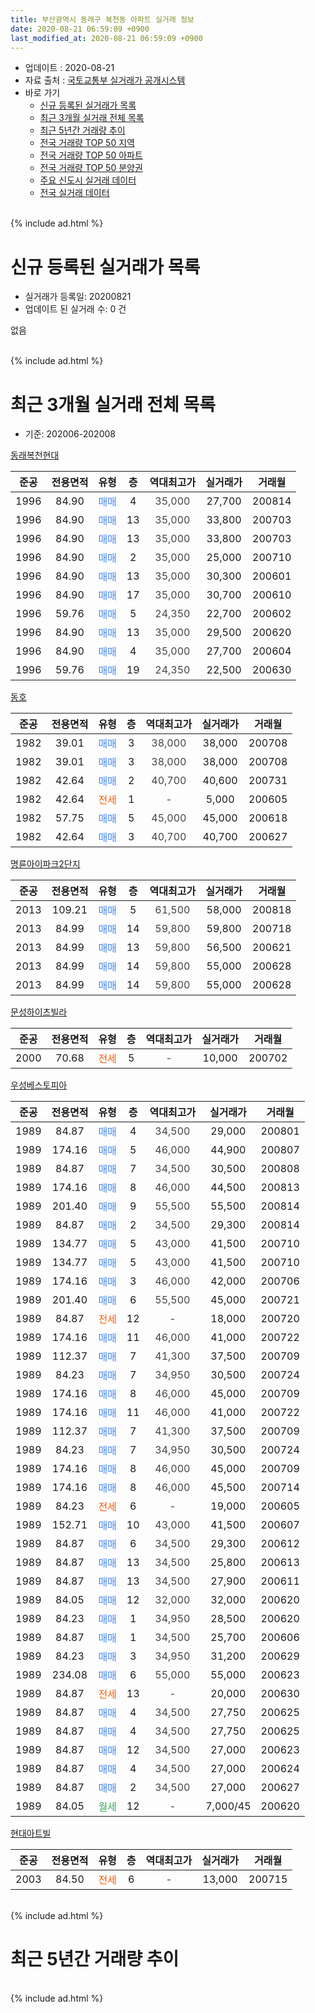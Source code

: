 ```yaml
---
title: 부산광역시 동래구 복천동 아파트 실거래 정보
date: 2020-08-21 06:59:09 +0900
last_modified_at: 2020-08-21 06:59:09 +0900
---
```


* 업데이트 : 2020-08-21
* 자료 출처 : [국토교통부 실거래가 공개시스템](http://rt.molit.go.kr)
* 바로 가기
    * [신규 등록된 실거래가 목록](#신규-등록된-실거래가-목록)
    * [최근 3개월 실거래 전체 목록](#최근-3개월-실거래-전체-목록)
    * [최근 5년간 거래량 추이](#최근-5년간-거래량-추이)
    * [전국 거래량 TOP 50 지역](https://inasie.github.io/apt-trade-info/최근-3개월-전국에서-가장-거래가-많이-발생한-지역)
    * [전국 거래량 TOP 50 아파트](https://inasie.github.io/apt-trade-info/최근-3개월-전국에서-가장-거래가-많이-발생한-아파트)
    * [전국 거래량 TOP 50 분양권](https://inasie.github.io/apt-trade-info/최근-3개월-전국에서-가장-거래가-많이-발생한-분양권)
    * [주요 신도시 실거래 데이터](https://inasie.github.io/apt-trade-info/주요-신도시)
    * [전국 실거래 데이터](https://inasie.github.io/apt-trade-info/전국)
<br>
{% include ad.html %}
<br>

# 신규 등록된 실거래가 목록
* 실거래가 등록일: 20200821
* 업데이트 된 실거래 수: 0 건

없음

<br>
{% include ad.html %}
<br>

# 최근 3개월 실거래 전체 목록
* 기준: 202006-202008


[동래복천현대](https://search.naver.com/search.naver?query=%EB%B6%80%EC%82%B0%EA%B4%91%EC%97%AD%EC%8B%9C+%EB%8F%99%EB%9E%98%EA%B5%AC+%EB%B3%B5%EC%B2%9C%EB%8F%99+%EB%8F%99%EB%9E%98%EB%B3%B5%EC%B2%9C%ED%98%84%EB%8C%80)

|준공|전용면적|유형|층|역대최고가|실거래가|거래월|
|:---:|:---:|:---:|:---:|:---:|:---:|:---:|
|1996|84.90|<span style="color:#4285f3">매매</span>|4|<span style="color:#444444">35,000</span>|27,700|200814|
|1996|84.90|<span style="color:#4285f3">매매</span>|13|<span style="color:#444444">35,000</span>|33,800|200703|
|1996|84.90|<span style="color:#4285f3">매매</span>|13|<span style="color:#444444">35,000</span>|33,800|200703|
|1996|84.90|<span style="color:#4285f3">매매</span>|2|<span style="color:#444444">35,000</span>|25,000|200710|
|1996|84.90|<span style="color:#4285f3">매매</span>|13|<span style="color:#444444">35,000</span>|30,300|200601|
|1996|84.90|<span style="color:#4285f3">매매</span>|17|<span style="color:#444444">35,000</span>|30,700|200610|
|1996|59.76|<span style="color:#4285f3">매매</span>|5|<span style="color:#444444">24,350</span>|22,700|200602|
|1996|84.90|<span style="color:#4285f3">매매</span>|13|<span style="color:#444444">35,000</span>|29,500|200620|
|1996|84.90|<span style="color:#4285f3">매매</span>|4|<span style="color:#444444">35,000</span>|27,700|200604|
|1996|59.76|<span style="color:#4285f3">매매</span>|19|<span style="color:#444444">24,350</span>|22,500|200630|

[동호](https://search.naver.com/search.naver?query=%EB%B6%80%EC%82%B0%EA%B4%91%EC%97%AD%EC%8B%9C+%EB%8F%99%EB%9E%98%EA%B5%AC+%EB%B3%B5%EC%B2%9C%EB%8F%99+%EB%8F%99%ED%98%B8)

|준공|전용면적|유형|층|역대최고가|실거래가|거래월|
|:---:|:---:|:---:|:---:|:---:|:---:|:---:|
|1982|39.01|<span style="color:#4285f3">매매</span>|3|<span style="color:#444444">38,000</span>|38,000|200708|
|1982|39.01|<span style="color:#4285f3">매매</span>|3|<span style="color:#444444">38,000</span>|38,000|200708|
|1982|42.64|<span style="color:#4285f3">매매</span>|2|<span style="color:#444444">40,700</span>|40,600|200731|
|1982|42.64|<span style="color:#ff5a00">전세</span>|1|<span style="color:#444444">-</span>|5,000|200605|
|1982|57.75|<span style="color:#4285f3">매매</span>|5|<span style="color:#444444">45,000</span>|45,000|200618|
|1982|42.64|<span style="color:#4285f3">매매</span>|3|<span style="color:#444444">40,700</span>|40,700|200627|

[명륜아이파크2단지](https://search.naver.com/search.naver?query=%EB%B6%80%EC%82%B0%EA%B4%91%EC%97%AD%EC%8B%9C+%EB%8F%99%EB%9E%98%EA%B5%AC+%EB%B3%B5%EC%B2%9C%EB%8F%99+%EB%AA%85%EB%A5%9C%EC%95%84%EC%9D%B4%ED%8C%8C%ED%81%AC2%EB%8B%A8%EC%A7%80)

|준공|전용면적|유형|층|역대최고가|실거래가|거래월|
|:---:|:---:|:---:|:---:|:---:|:---:|:---:|
|2013|109.21|<span style="color:#4285f3">매매</span>|5|<span style="color:#444444">61,500</span>|58,000|200818|
|2013|84.99|<span style="color:#4285f3">매매</span>|14|<span style="color:#444444">59,800</span>|59,800|200718|
|2013|84.99|<span style="color:#4285f3">매매</span>|13|<span style="color:#444444">59,800</span>|56,500|200621|
|2013|84.99|<span style="color:#4285f3">매매</span>|14|<span style="color:#444444">59,800</span>|55,000|200628|
|2013|84.99|<span style="color:#4285f3">매매</span>|14|<span style="color:#444444">59,800</span>|55,000|200628|

[문성하이츠빌라](https://search.naver.com/search.naver?query=%EB%B6%80%EC%82%B0%EA%B4%91%EC%97%AD%EC%8B%9C+%EB%8F%99%EB%9E%98%EA%B5%AC+%EB%B3%B5%EC%B2%9C%EB%8F%99+%EB%AC%B8%EC%84%B1%ED%95%98%EC%9D%B4%EC%B8%A0%EB%B9%8C%EB%9D%BC)

|준공|전용면적|유형|층|역대최고가|실거래가|거래월|
|:---:|:---:|:---:|:---:|:---:|:---:|:---:|
|2000|70.68|<span style="color:#ff5a00">전세</span>|5|<span style="color:#444444">-</span>|10,000|200702|

[우성베스토피아](https://search.naver.com/search.naver?query=%EB%B6%80%EC%82%B0%EA%B4%91%EC%97%AD%EC%8B%9C+%EB%8F%99%EB%9E%98%EA%B5%AC+%EB%B3%B5%EC%B2%9C%EB%8F%99+%EC%9A%B0%EC%84%B1%EB%B2%A0%EC%8A%A4%ED%86%A0%ED%94%BC%EC%95%84)

|준공|전용면적|유형|층|역대최고가|실거래가|거래월|
|:---:|:---:|:---:|:---:|:---:|:---:|:---:|
|1989|84.87|<span style="color:#4285f3">매매</span>|4|<span style="color:#444444">34,500</span>|29,000|200801|
|1989|174.16|<span style="color:#4285f3">매매</span>|5|<span style="color:#444444">46,000</span>|44,900|200807|
|1989|84.87|<span style="color:#4285f3">매매</span>|7|<span style="color:#444444">34,500</span>|30,500|200808|
|1989|174.16|<span style="color:#4285f3">매매</span>|8|<span style="color:#444444">46,000</span>|44,500|200813|
|1989|201.40|<span style="color:#4285f3">매매</span>|9|<span style="color:#444444">55,500</span>|55,500|200814|
|1989|84.87|<span style="color:#4285f3">매매</span>|2|<span style="color:#444444">34,500</span>|29,300|200814|
|1989|134.77|<span style="color:#4285f3">매매</span>|5|<span style="color:#444444">43,000</span>|41,500|200710|
|1989|134.77|<span style="color:#4285f3">매매</span>|5|<span style="color:#444444">43,000</span>|41,500|200710|
|1989|174.16|<span style="color:#4285f3">매매</span>|3|<span style="color:#444444">46,000</span>|42,000|200706|
|1989|201.40|<span style="color:#4285f3">매매</span>|6|<span style="color:#444444">55,500</span>|45,000|200721|
|1989|84.87|<span style="color:#ff5a00">전세</span>|12|<span style="color:#444444">-</span>|18,000|200720|
|1989|174.16|<span style="color:#4285f3">매매</span>|11|<span style="color:#444444">46,000</span>|41,000|200722|
|1989|112.37|<span style="color:#4285f3">매매</span>|7|<span style="color:#444444">41,300</span>|37,500|200709|
|1989|84.23|<span style="color:#4285f3">매매</span>|7|<span style="color:#444444">34,950</span>|30,500|200724|
|1989|174.16|<span style="color:#4285f3">매매</span>|8|<span style="color:#444444">46,000</span>|45,000|200709|
|1989|174.16|<span style="color:#4285f3">매매</span>|11|<span style="color:#444444">46,000</span>|41,000|200722|
|1989|112.37|<span style="color:#4285f3">매매</span>|7|<span style="color:#444444">41,300</span>|37,500|200709|
|1989|84.23|<span style="color:#4285f3">매매</span>|7|<span style="color:#444444">34,950</span>|30,500|200724|
|1989|174.16|<span style="color:#4285f3">매매</span>|8|<span style="color:#444444">46,000</span>|45,000|200709|
|1989|174.16|<span style="color:#4285f3">매매</span>|8|<span style="color:#444444">46,000</span>|45,500|200714|
|1989|84.23|<span style="color:#ff5a00">전세</span>|6|<span style="color:#444444">-</span>|19,000|200605|
|1989|152.71|<span style="color:#4285f3">매매</span>|10|<span style="color:#444444">43,000</span>|41,500|200607|
|1989|84.87|<span style="color:#4285f3">매매</span>|6|<span style="color:#444444">34,500</span>|29,300|200612|
|1989|84.87|<span style="color:#4285f3">매매</span>|13|<span style="color:#444444">34,500</span>|25,800|200613|
|1989|84.87|<span style="color:#4285f3">매매</span>|13|<span style="color:#444444">34,500</span>|27,900|200611|
|1989|84.05|<span style="color:#4285f3">매매</span>|12|<span style="color:#444444">32,000</span>|32,000|200620|
|1989|84.23|<span style="color:#4285f3">매매</span>|1|<span style="color:#444444">34,950</span>|28,500|200620|
|1989|84.87|<span style="color:#4285f3">매매</span>|1|<span style="color:#444444">34,500</span>|25,700|200606|
|1989|84.23|<span style="color:#4285f3">매매</span>|3|<span style="color:#444444">34,950</span>|31,200|200629|
|1989|234.08|<span style="color:#4285f3">매매</span>|6|<span style="color:#444444">55,000</span>|55,000|200623|
|1989|84.87|<span style="color:#ff5a00">전세</span>|13|<span style="color:#444444">-</span>|20,000|200630|
|1989|84.87|<span style="color:#4285f3">매매</span>|4|<span style="color:#444444">34,500</span>|27,750|200625|
|1989|84.87|<span style="color:#4285f3">매매</span>|4|<span style="color:#444444">34,500</span>|27,750|200625|
|1989|84.87|<span style="color:#4285f3">매매</span>|12|<span style="color:#444444">34,500</span>|27,000|200623|
|1989|84.87|<span style="color:#4285f3">매매</span>|4|<span style="color:#444444">34,500</span>|27,000|200624|
|1989|84.87|<span style="color:#4285f3">매매</span>|2|<span style="color:#444444">34,500</span>|27,000|200627|
|1989|84.05|<span style="color:#34a853">월세</span>|12|<span style="color:#444444">-</span>|7,000/45|200620|


<script async src="//pagead2.googlesyndication.com/pagead/js/adsbygoogle.js"></script>
<!-- 기본 -->
<ins class="adsbygoogle"
     style="display:block"
     data-ad-client="ca-pub-2446590836940007"
     data-ad-slot="1659523306"
     data-ad-format="auto"
     data-full-width-responsive="true"></ins>
<script>
(adsbygoogle = window.adsbygoogle || []).push({});
</script>


[현대아트빌](https://search.naver.com/search.naver?query=%EB%B6%80%EC%82%B0%EA%B4%91%EC%97%AD%EC%8B%9C+%EB%8F%99%EB%9E%98%EA%B5%AC+%EB%B3%B5%EC%B2%9C%EB%8F%99+%ED%98%84%EB%8C%80%EC%95%84%ED%8A%B8%EB%B9%8C)

|준공|전용면적|유형|층|역대최고가|실거래가|거래월|
|:---:|:---:|:---:|:---:|:---:|:---:|:---:|
|2003|84.50|<span style="color:#ff5a00">전세</span>|6|<span style="color:#444444">-</span>|13,000|200715|


<br>
{% include ad.html %}
<br>

# 최근 5년간 거래량 추이


<div style="width:100%;">
    <canvas id="deal_progress" height="200"></canvas>
</div>

<script>
new Chart(document.getElementById("deal_progress"), {
    type: 'line',
    data: {
        labels: ['201508','201509','201510','201511','201512','201601','201602','201603','201604','201605','201606','201607','201608','201609','201610','201611','201612','201701','201702','201703','201704','201705','201706','201707','201708','201709','201710','201711','201712','201801','201802','201803','201804','201805','201806','201807','201808','201809','201810','201811','201812','201901','201902','201903','201904','201905','201906','201907','201908','201909','201910','201911','201912','202001','202002','202003','202004','202005','202006','202007','202008'],
        datasets: [{
            label: '매매',
            pointRadius: 1,
            data: [9, 5, 9, 7, 5, 5, 5, 5, 10, 6, 10, 6, 8, 14, 22, 15, 5, 3, 2, 6, 4, 9, 7, 4, 5, 5, 5, 3, 2, 5, 6, 6, 1, 1, 0, 3, 3, 3, 3, 3, 2, 1, 1, 4, 7, 1, 2, 2, 2, 9, 18, 29, 18, 9, 19, 14, 7, 13, 25, 20, 8],
            borderColor: "rgba(255, 201, 14, 1)",
            backgroundColor: "rgba(255, 201, 14, 0.5)",
            fill: false,
            lineTension: 0
        },{
            label: '전월세',
            pointRadius: 1,
            data: [2, 2, 1, 2, 7, 26, 7, 6, 3, 4, 4, 3, 2, 4, 4, 5, 4, 4, 2, 2, 3, 5, 4, 3, 6, 6, 0, 4, 3, 12, 6, 4, 4, 0, 4, 3, 4, 2, 3, 1, 3, 1, 5, 3, 0, 3, 0, 0, 2, 3, 3, 4, 6, 11, 5, 9, 2, 8, 4, 3, 0],
            borderColor: "rgba(0, 141, 185, 1)",
            backgroundColor: "rgba(0, 141, 185, 0.5)",
            fill: false,
            lineTension: 0
        }
        ]
    },
    options: {
        responsive: true,
        title: {
            display: false
        },
        tooltips: {
            mode: 'index',
            intersect: false
        },
        hover: {
            mode: 'nearest',
            intersect: true
        },
        scales: {
            xAxes: [{
                display: true,
                scaleLabel: {
                    display: true,
                    labelString: '년/월'
                }
            }],
            yAxes: [{
                display: true,
                ticks: {
                    suggestedMin: 0,
                },
                scaleLabel: {
                    display: true,
                    labelString: '실거래 수'
                }
            }]
        }
    }
});

</script>


<br>
{% include ad.html %}
<br>

